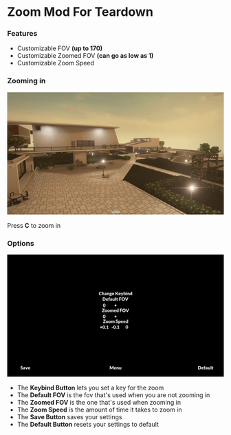 # Zoom Mod For Teardown
### Features

- Customizable FOV **(up to 170)**
- Customizable Zoomed FOV **(can go as low as 1)**
- Customizable Zoom Speed

### Zooming in
![](images/Zoom.gif)

Press **C** to zoom in

### Options
![](images/options.gif)

- The **Keybind Button** lets you set a key for the zoom
- The **Default FOV** is the fov that's used when you are not zooming in
- The **Zoomed FOV** is the one that's used when zooming in 
- The **Zoom Speed** is the amount of time it takes to zoom in 
- The **Save Button** saves your settings
- The **Default Button** resets your settings to default





